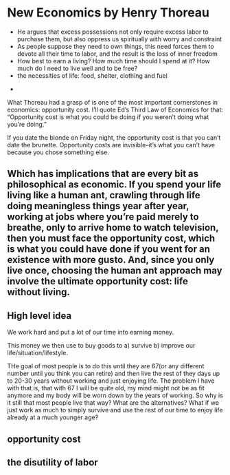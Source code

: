 # New Economics by Henry Thoreau

* He argues that excess possessions not only require excess labor to purchase them, but also oppress us spiritually with worry and constraint
* As people suppose they need to own things, this need forces them to devote all their time to labor, and the result is the loss of inner freedom
* How best to earn a living? How much time should I spend at it? How much do I need to live well and to be free? 
* the necessities of life: food, shelter, clothing and fuel
-
What Thoreau had a grasp of is one of the most important cornerstones in economics: opportunity cost. I’ll quote Ed’s Third Law of Economics for that: “Opportunity cost is what you could be doing if you weren’t doing what you’re doing.”

If you date the blonde on Friday night, the opportunity cost is that you can’t date the brunette. Opportunity costs are invisible–it’s what you can’t have because you chose something else.

Which has implications that are every bit as philosophical as economic. If you spend your life living like a human ant, crawling through life doing meaningless things year after year, working at jobs where you’re paid merely to breathe, only to arrive home to watch television, then you must face the opportunity cost, which is what you could have done if you went for an existence with more gusto. And, since you only live once, choosing the human ant approach may involve the ultimate opportunity cost: life without living.
-

## High level idea

We work hard and put a lot of our time into earning money.

This money we then use to buy goods to a) survive b) improve our life/situation/lifestyle.

THe goal of most people is to do this until they are 67(or any different number until you think you can retire) and then live the rest of they days up to 20-30 years without working and just enjoying life.
The problem I have with that is, that with 67 I will be quite old, my mind might not be as fit anymore and my body will be worn down by the years of working. So why is it still that most people live that way?
What are the alternatives?
What if we just work as much to simply survive and use the rest of our time to enjoy life already at a much younger age?

## opportunity cost  

## the disutility of labor
